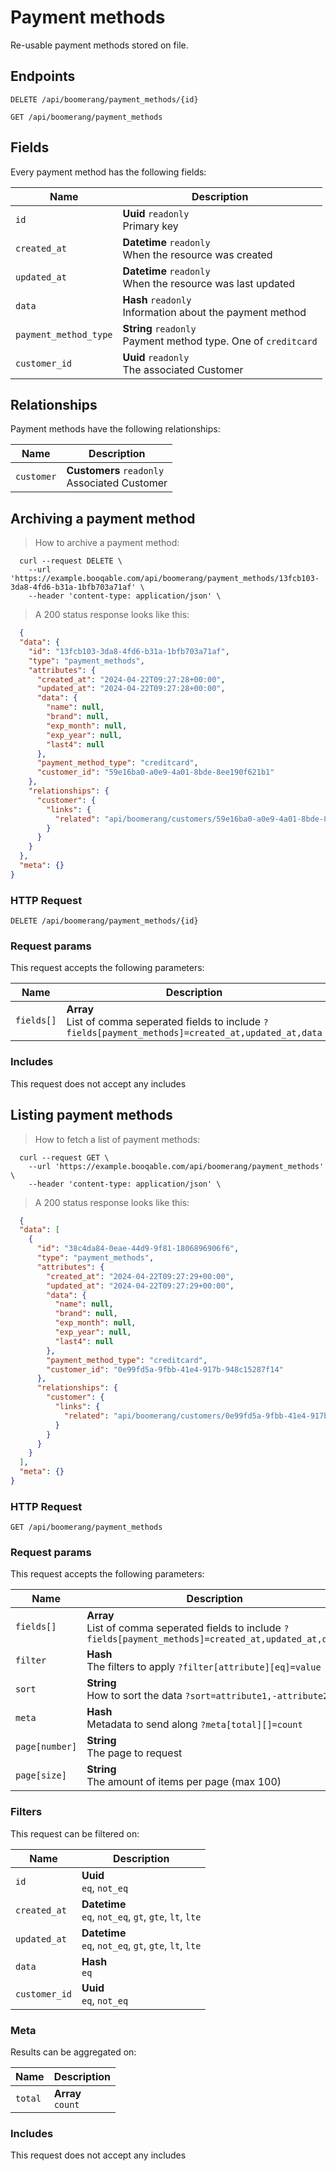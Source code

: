 # Payment methods

Re-usable payment methods stored on file.

## Endpoints
`DELETE /api/boomerang/payment_methods/{id}`

`GET /api/boomerang/payment_methods`

## Fields
Every payment method has the following fields:

Name | Description
-- | --
`id` | **Uuid** `readonly`<br>Primary key
`created_at` | **Datetime** `readonly`<br>When the resource was created
`updated_at` | **Datetime** `readonly`<br>When the resource was last updated
`data` | **Hash** `readonly`<br>Information about the payment method
`payment_method_type` | **String** `readonly`<br>Payment method type. One of `creditcard`
`customer_id` | **Uuid** `readonly`<br>The associated Customer


## Relationships
Payment methods have the following relationships:

Name | Description
-- | --
`customer` | **Customers** `readonly`<br>Associated Customer


## Archiving a payment method



> How to archive a payment method:

```shell
  curl --request DELETE \
    --url 'https://example.booqable.com/api/boomerang/payment_methods/13fcb103-3da8-4fd6-b31a-1bfb703a71af' \
    --header 'content-type: application/json' \
```

> A 200 status response looks like this:

```json
  {
  "data": {
    "id": "13fcb103-3da8-4fd6-b31a-1bfb703a71af",
    "type": "payment_methods",
    "attributes": {
      "created_at": "2024-04-22T09:27:28+00:00",
      "updated_at": "2024-04-22T09:27:28+00:00",
      "data": {
        "name": null,
        "brand": null,
        "exp_month": null,
        "exp_year": null,
        "last4": null
      },
      "payment_method_type": "creditcard",
      "customer_id": "59e16ba0-a0e9-4a01-8bde-8ee190f621b1"
    },
    "relationships": {
      "customer": {
        "links": {
          "related": "api/boomerang/customers/59e16ba0-a0e9-4a01-8bde-8ee190f621b1"
        }
      }
    }
  },
  "meta": {}
}
```

### HTTP Request

`DELETE /api/boomerang/payment_methods/{id}`

### Request params

This request accepts the following parameters:

Name | Description
-- | --
`fields[]` | **Array** <br>List of comma seperated fields to include `?fields[payment_methods]=created_at,updated_at,data`


### Includes

This request does not accept any includes
## Listing payment methods



> How to fetch a list of payment methods:

```shell
  curl --request GET \
    --url 'https://example.booqable.com/api/boomerang/payment_methods' \
    --header 'content-type: application/json' \
```

> A 200 status response looks like this:

```json
  {
  "data": [
    {
      "id": "38c4da84-0eae-44d9-9f81-1806896906f6",
      "type": "payment_methods",
      "attributes": {
        "created_at": "2024-04-22T09:27:29+00:00",
        "updated_at": "2024-04-22T09:27:29+00:00",
        "data": {
          "name": null,
          "brand": null,
          "exp_month": null,
          "exp_year": null,
          "last4": null
        },
        "payment_method_type": "creditcard",
        "customer_id": "0e99fd5a-9fbb-41e4-917b-948c15287f14"
      },
      "relationships": {
        "customer": {
          "links": {
            "related": "api/boomerang/customers/0e99fd5a-9fbb-41e4-917b-948c15287f14"
          }
        }
      }
    }
  ],
  "meta": {}
}
```

### HTTP Request

`GET /api/boomerang/payment_methods`

### Request params

This request accepts the following parameters:

Name | Description
-- | --
`fields[]` | **Array** <br>List of comma seperated fields to include `?fields[payment_methods]=created_at,updated_at,data`
`filter` | **Hash** <br>The filters to apply `?filter[attribute][eq]=value`
`sort` | **String** <br>How to sort the data `?sort=attribute1,-attribute2`
`meta` | **Hash** <br>Metadata to send along `?meta[total][]=count`
`page[number]` | **String** <br>The page to request
`page[size]` | **String** <br>The amount of items per page (max 100)


### Filters

This request can be filtered on:

Name | Description
-- | --
`id` | **Uuid** <br>`eq`, `not_eq`
`created_at` | **Datetime** <br>`eq`, `not_eq`, `gt`, `gte`, `lt`, `lte`
`updated_at` | **Datetime** <br>`eq`, `not_eq`, `gt`, `gte`, `lt`, `lte`
`data` | **Hash** <br>`eq`
`customer_id` | **Uuid** <br>`eq`, `not_eq`


### Meta

Results can be aggregated on:

Name | Description
-- | --
`total` | **Array** <br>`count`


### Includes

This request does not accept any includes